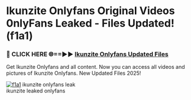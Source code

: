 # Ikunzite Onlyfans Original Videos 0nlyFans Leaked - Files Updated! (f1a1)

<h3>🔴 CLICK HERE 🌐==►► <a href="https://tinyurl.com/ms9xzufz" rel="nofollow">Ikunzite Onlyfans Updated Files</a></h3>

Get Ikunzite Onlyfans and all content. Now you can access all videos and pictures of Ikunzite Onlyfans. New Updated Files 2025!

[![f1a1](https://i.imgur.com/PQ7UWWw.gif)](https://tinyurl.com/ms9xzufz)
ikunzite onlyfans leak<br>
ikunzite leaked onlyfans